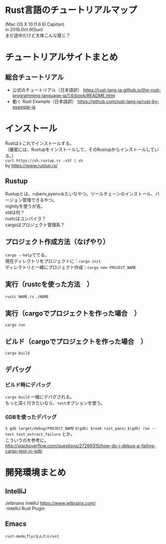 # Rust言語のチュートリアルマップ
(Mac OS X 10.11.6 El Capitan)  
in 2016.Oct.9(Sun)  
まだ途中だけど大体こんな感じ？

# チュートリアルサイトまとめ
## 総合チュートリアル
- 公式のチュートリアル（日本語訳）
https://rust-lang-ja.github.io/the-rust-programming-language-ja/1.6/book/README.html
- 動く Rust Example（日本語訳）
https://github.com/rust-lang-ja/rust-by-example-ja

# インストール
Rustは↓これでインストールする。  
（厳密には、Rustupをインストールして、そのRustupからインストールしている。）  
`curl https://sh.rustup.rs -sSf | sh`  
by https://www.rustup.rs/  
## Rustup
Rustupとは、rubenv,pyenvみたいなやつ。ツールチェーンのインストール、バージョン管理できるやつ。  
nightlyを使うが吉。  
stdは何？  
rustcはコンパイラ？  
cargoはプロジェクト管理系？  

## プロジェクト作成方法（なげやり）
`cargo --help`ででる。  
現在ディレクトリをプロジェクトに：`cargo init`  
ディレクトリと一緒にプロジェクト作成：`cargo new PROJECT_NAME`  

## 実行（rustcを使った方法　）
`rustc NAME.rs`
`./NAME`

## 実行（cargoでプロジェクトを作った場合　）
`cargo run`

## ビルド（cargoでプロジェクトを作った場合　）
`cargo build`

## デバッグ
### ビルド時にデバッグ
`cargo build`
一緒にデバグされる。  
もっと深く行きたいなら、`test`オプションを使う。

### GDBを使ったデバッグ
`$ gdb target/debug/PROJECT_NAME`
`$(gdb) break rust_panic`
`$(gdb) run --test test_extract_failure`
とか。  
こういうのを参考に。  
http://stackoverflow.com/questions/27269315/how-do-i-debug-a-failing-cargo-test-in-gdb

# 開発環境まとめ
## IntelliJ
Jetbrains IntelliJ https://www.jetbrains.com/  
-IntelliJ Rust Plugin
## Emacs
`rust-mode`,`flycなんたらrust`


